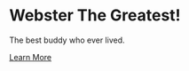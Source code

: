 <!DOCTYPE html>
<html>
  <link rel="stylesheet" type="text/css" href="webster.css"/>
<body>
 <h1>Webster The Greatest!</h1>
 <div class="main">
  <p>The best buddy who ever lived.</p>
   <a href="#">Learn More</a>
</div>
</body>
</html>
